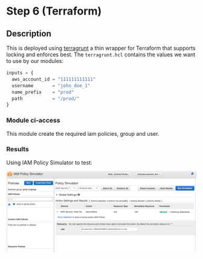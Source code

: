 # Step 6 (Terraform)

## Description

This is deployed using [terragrunt](https://github.com/gruntwork-io/terragrunt) a thin wrapper for Terraform that supports locking and enforces best.
The `terragrunt.hcl` contains the values we want to use by our modules:

```terraform
inputs = {
  aws_account_id = "111111111111"
  username       = "john_doe_1"
  name_prefix    = "prod"
  path           = "/prod/"
}
```

### Module ci-access

This module create the required iam policies, group and user.


### Results

Using IAM Policy Simulator to test:

![](PolicyTest.png)